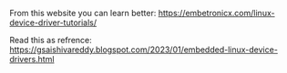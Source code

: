 
From this website you can learn better:
  https://embetronicx.com/linux-device-driver-tutorials/




Read this as refrence:
  https://gsaishivareddy.blogspot.com/2023/01/embedded-linux-device-drivers.html



